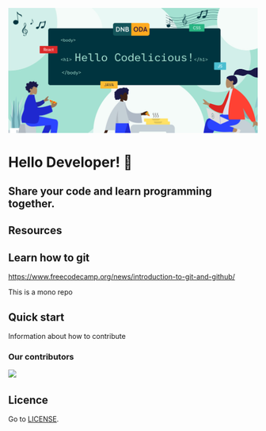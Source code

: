 
![Hello Codelicious](assets/hello-codelicious.jpg)

# Hello Developer! :raised_hands:
 
## Share your code and learn programming together.

## Resources 
## Learn how to git
https://www.freecodecamp.org/news/introduction-to-git-and-github/


This is a mono repo 

## Quick start

Information about how to contribute

### Our contributors

<a href="https://github.com/Codelicious-Oda-x-DNB/codelicious-event-tasks/graphs/contributors">
  <img src="https://contrib.rocks/image?repo=Codelicious-Oda-x-DNB/codelicious-event-tasks" />
</a>

## Licence

Go to [LICENSE](https://github.com/Codelicious-Oda-x-DNB/codelicious-event-tasks/blob/main/LICENSE).
